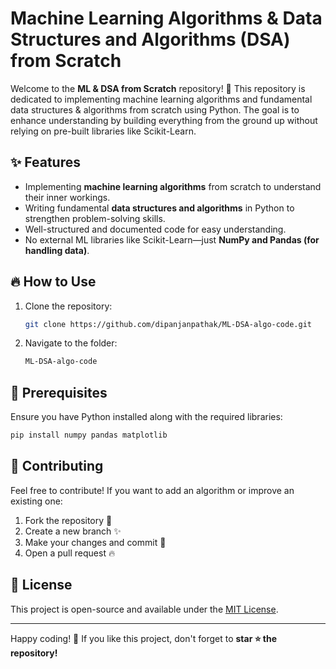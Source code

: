 # Machine Learning Algorithms & Data Structures and Algorithms (DSA) from Scratch

Welcome to the **ML & DSA from Scratch** repository! 🚀 This repository is dedicated to implementing machine learning algorithms and fundamental data structures & algorithms from scratch using Python. The goal is to enhance understanding by building everything from the ground up without relying on pre-built libraries like Scikit-Learn.


## ✨ Features
- Implementing **machine learning algorithms** from scratch to understand their inner workings.
- Writing fundamental **data structures and algorithms** in Python to strengthen problem-solving skills.
- Well-structured and documented code for easy understanding.
- No external ML libraries like Scikit-Learn—just **NumPy and Pandas (for handling data)**.

## 🔥 How to Use
1. Clone the repository:
   ```bash
   git clone https://github.com/dipanjanpathak/ML-DSA-algo-code.git
   ```
2. Navigate to the folder:
   ```bash
   ML-DSA-algo-code
   ```


## 📌 Prerequisites
Ensure you have Python installed along with the required libraries:
```bash
pip install numpy pandas matplotlib
```

## 🚀 Contributing
Feel free to contribute! If you want to add an algorithm or improve an existing one:
1. Fork the repository 🍴
2. Create a new branch ✨
3. Make your changes and commit 📌
4. Open a pull request 🔥

## 📜 License
This project is open-source and available under the [MIT License](LICENSE).

---

Happy coding! 🎯 If you like this project, don't forget to **star ⭐ the repository!**
